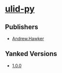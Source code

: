 # [ulid-py](https://pypi.org/project/ulid-py)



## Publishers
- [Andrew.Hawker](https://pypi.org/user/Andrew.Hawker)


## Yanked Versions
- [1.0.0](https://pypi.org/project/ulid-py/1.0.0)
 